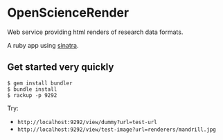 OpenScienceRender
=================

Web service providing html renders of research data formats.

A ruby app using [sinatra](http://www.sinatrarb.com/).

Get started very quickly
------------------------

```
$ gem install bundler
$ bundle install
$ rackup -p 9292
```

Try:
* `http://localhost:9292/view/dummy?url=test-url`
* `http://localhost:9292/view/test-image?url=renderers/mandrill.jpg`
